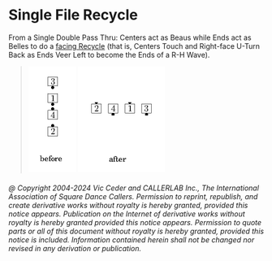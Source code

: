 
# Single File Recycle

From a Single Double Pass Thru:
Centers act as Beaus while Ends act as Belles to do a
[facing Recycle](../a2/recycle.md)
(that is, Centers Touch and Right-face U-Turn Back
as Ends Veer Left to become the Ends of a R-H Wave).

> 
> ![alt](single_file_recycle-1.png)
> ![alt](single_file_recycle-2.png)
> 
###### @ Copyright 2004-2024 Vic Ceder and CALLERLAB Inc., The International Association of Square Dance Callers. Permission to reprint, republish, and create derivative works without royalty is hereby granted, provided this notice appears. Publication on the Internet of derivative works without royalty is hereby granted provided this notice appears. Permission to quote parts or all of this document without royalty is hereby granted, provided this notice is included. Information contained herein shall not be changed nor revised in any derivation or publication.
